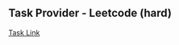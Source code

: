 ## Task Provider - Leetcode (hard)

[Task Link](https://leetcode.com/problems/minimum-window-substring/description/?envType=daily-question&envId=2024-02-04)